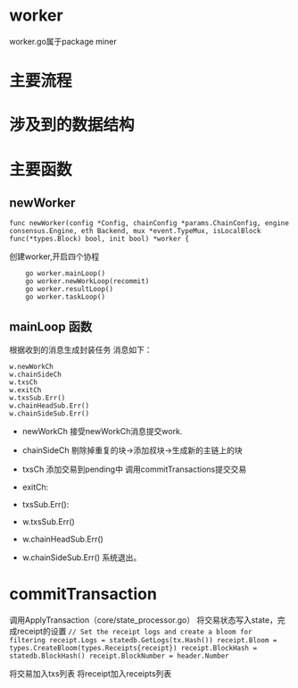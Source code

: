 # worker
worker.go属于package miner
# 主要流程
# 涉及到的数据结构

# 主要函数

## newWorker
```
func newWorker(config *Config, chainConfig *params.ChainConfig, engine consensus.Engine, eth Backend, mux *event.TypeMux, isLocalBlock func(*types.Block) bool, init bool) *worker {
```
创建worker,开启四个协程
```
	go worker.mainLoop()
	go worker.newWorkLoop(recommit)
	go worker.resultLoop()
	go worker.taskLoop()
```

## mainLoop 函数
根据收到的消息生成封装任务
消息如下：
```
w.newWorkCh
w.chainSideCh
w.txsCh
w.exitCh
w.txsSub.Err()
w.chainHeadSub.Err()
w.chainSideSub.Err()
```


- newWorkCh
接受newWorkCh消息提交work.


- chainSideCh
剔除掉重复的块->添加叔块->生成新的主链上的块

- txsCh
添加交易到pending中
调用commitTransactions提交交易

- exitCh:
- txsSub.Err():
- w.txsSub.Err()
- w.chainHeadSub.Err()
- w.chainSideSub.Err()
系统退出。

# commitTransaction
调用ApplyTransaction（core/state_processor.go）
	将交易状态写入state，完成receipt的设置
	```
	// Set the receipt logs and create a bloom for filtering
	receipt.Logs = statedb.GetLogs(tx.Hash())
	receipt.Bloom = types.CreateBloom(types.Receipts{receipt})
	receipt.BlockHash = statedb.BlockHash()
	receipt.BlockNumber = header.Number
	```

将交易加入txs列表
将receipt加入receipts列表

